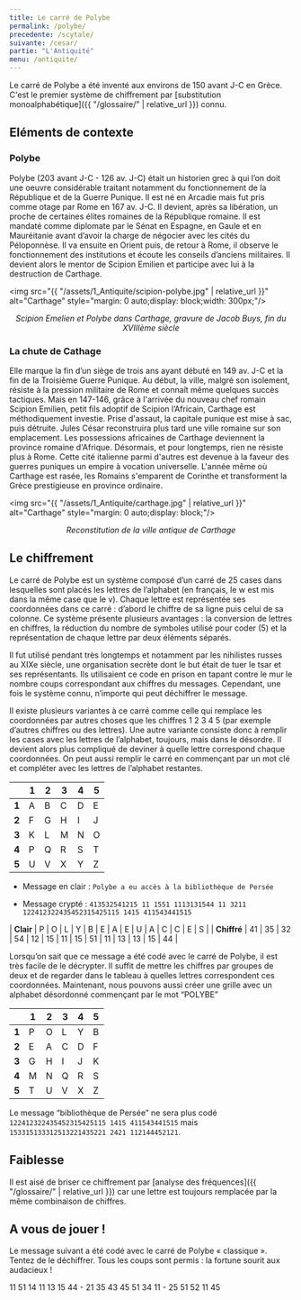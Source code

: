 ```yaml
---
title: Le carré de Polybe
permalink: /polybe/
precedente: /scytale/
suivante: /cesar/
partie: "L'Antiquité"
menu: /antiquite/
---
```



Le carré de Polybe a été inventé aux environs de 150 avant J-C en Grèce. C'est le premier système de chiffrement par [substitution monoalphabétique]({{ "/glossaire/" | relative_url }}) connu.

## Eléments de contexte

### Polybe

Polybe (203 avant J-C - 126 av. J-C) était un historien grec à qui l’on doit une oeuvre considérable traitant notamment du fonctionnement de la République et de la Guerre Punique. Il est né en Arcadie mais fut pris comme otage par Rome en 167 av. J-C. Il devient, après sa libération, un proche de certaines élites romaines de la République romaine. Il est mandaté comme diplomate par le Sénat en Espagne, en Gaule et en Mauréitanie avant d’avoir la charge de négocier avec les cités du Péloponnèse. Il va ensuite en Orient puis, de retour à Rome, il observe le fonctionnement des institutions et écoute les conseils d’anciens militaires. Il devient alors le mentor de Scipion Emilien et participe avec lui à la destruction de Carthage.

<img src="{{ "/assets/1_Antiquite/scipion-polybe.jpg" | relative_url }}" alt="Carthage" style="margin: 0 auto;display: block;width: 300px;"/>
<p align="center"> <em>Scipion Emelien et Polybe dans Carthage, gravure de Jacob Buys, fin du XVIIIème siècle</em> </p>

### La chute de Cathage

Elle marque la fin d’un siège de trois ans ayant débuté en 149 av. J-C et la fin de la Troisième Guerre Punique. Au début, la ville, malgré son isolement, résiste à la pression militaire de Rome et connaît même quelques succès tactiques. Mais en 147-146, grâce à l'arrivée du nouveau chef romain Scipion Emilien, petit fils adoptif de Scipion l’Africain, Carthage est méthodiquement investie. Prise d'assaut, la capitale punique est mise à sac, puis détruite. Jules César reconstruira plus tard une ville romaine sur son emplacement. Les possessions africaines de Carthage deviennent la province romaine d'Afrique. Désormais, et pour longtemps, rien ne résiste plus à Rome. Cette cité italienne parmi d'autres est devenue à la faveur des guerres puniques un empire à vocation universelle. L'année même où Carthage est rasée, les Romains s'emparent de Corinthe et transforment la Grèce prestigieuse en province ordinaire.

<img src="{{ "/assets/1_Antiquite/carthage.jpg" | relative_url }}" alt="Carthage" style="margin: 0 auto;display: block;"/>
<p align="center"> <em>Reconstitution de la ville antique de Carthage</em> </p>

## Le chiffrement

Le carré de Polybe est un système composé d’un carré de 25 cases dans lesquelles sont placés les lettres de l’alphabet (en français, le w est mis dans la même case que le v). Chaque lettre est représentée ses coordonnées dans ce carré : d’abord le chiffre de sa ligne puis celui de sa colonne. Ce système présente plusieurs avantages : la conversion de lettres en chiffres, la réduction du nombre de symboles utilisé pour coder (5) et la représentation de chaque lettre par deux éléments séparés.

Il fut utilisé pendant très longtemps et notamment par les nihilistes russes au XIXe siècle, une organisation secrète dont le but était de tuer le tsar et ses représentants. Ils utilisaient ce code en prison en tapant contre le mur le nombre coups correspondant aux chiffres du messages. Cependant, une fois le système connu, n’importe qui peut déchiffrer le message.

Il existe plusieurs variantes à ce carré comme celle qui remplace les coordonnées par autres choses que les chiffres 1 2 3 4 5 (par exemple d’autres chiffres ou des lettres). Une autre variante consiste donc à remplir les cases avec les lettres de l’alphabet, toujours, mais dans le désordre. Il devient alors plus compliqué de deviner à quelle lettre correspond chaque coordonnées. On peut aussi remplir le carré en commençant par un mot clé et compléter avec les lettres de l’alphabet restantes.


|       | 1 | 2 | 3 | 4 | 5 |
|-------|---|---|---|---|---|
| **1** | A | B | C | D | E |
| **2** | F | G | H | I | J |
| **3** | K | L | M | N | O |
| **4** | P | Q | R | S | T |
| **5** | U | V | X | Y | Z | 

* Message en clair : `Polybe a eu accès à la bibliothèque de Persée`

* Message crypté : `413532541215 11 1551 1113131544 11 3211 122412322435452315425115 1415 411543441515`


| **Clair**   | P  | O  | L  | Y  | B  | E  | A  | E  | U  | A  | C  | C  | E  | S  |
| **Chiffré** | 41 | 35 | 32 | 54 | 12 | 15 | 11 | 15 | 51 | 11 | 13 | 13 | 15 | 44 |


Lorsqu’on sait que ce message a été codé avec le carré de Polybe, il est très facile de le décrypter. Il suffit de mettre les chiffres par groupes de deux et de regarder dans le tableau à quelles lettres correspondent ces coordonnées.
Maintenant, nous pouvons aussi créer une grille avec un alphabet désordonné commençant par le mot “POLYBE”

|       | 1 | 2 | 3 | 4 | 5 |
|-------|---|---|---|---|---|
| **1** | P | O | L | Y | B |
| **2** | E | A | C | D | F |
| **3** | G | H | I | J | K |
| **4** | M | N | Q | R | S |
| **5** | T | U | V | X | Z |

Le message “bibliothèque de Persée” ne sera plus codé `122412322435452315425115 1415 411543441515` mais `153315133312513221435221 2421 112144452121`.

## Faiblesse

Il est aisé de briser ce chiffrement par [analyse des fréquences]({{ "/glossaire/" | relative_url }}) car une lettre est toujours remplacée par la même combinaison de chiffres.

## A vous de jouer !

Le message suivant a été codé avec le carré de Polybe « classique ». Tentez de le déchiffrer. Tous les coups sont permis : la fortune sourit aux audacieux !

11 51 14 11 13 15 44 - 21 35 43 45 51 34 11 - 25 51 52 11 45
